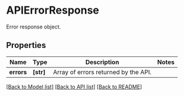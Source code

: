 # APIErrorResponse

Error response object.

## Properties

| Name       | Type      | Description                          | Notes |
| ---------- | --------- | ------------------------------------ | ----- |
| **errors** | **[str]** | Array of errors returned by the API. |

[[Back to Model list]](README.md#documentation-for-models) [[Back to API list]](README.md#documentation-for-api-endpoints) [[Back to README]](README.md)
